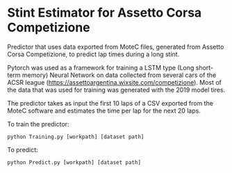 # Stint Estimator for Assetto Corsa Competizione
Predictor that uses data exported from MoteC files, generated from Assetto Corsa Competizione, to predict lap times during a long stint.

Pytorch was used as a framework for training a LSTM type (Long short-term memory) Neural Network on data collected from several cars of the ACSR league (https://assettoargentina.wixsite.com/competizione). Most of the data that was used for training was generated with the 2019 model tires.

The predictor takes as input the first 10 laps of a CSV exported from the MoteC software and estimates the time per lap for the next 20 laps.

To train the predictor:

`python Training.py [workpath] [dataset path]`

To predict:

`python Predict.py [workpath] [dataset path]`